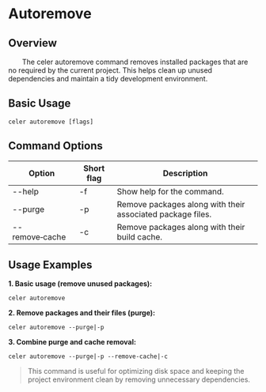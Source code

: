 # Autoremove

## Overview

&emsp;&emsp;The celer autoremove command removes installed packages that are no required by the current project. This helps clean up unused dependencies and maintain a tidy development environment.

## Basic Usage

```shell
celer autoremove [flags]  
```

## Command Options

| Option	        | Short flag | Description                                              	|
| ----------------- | ---------- | ------------------------------------------------------------ |
| --help	        | -f	     | Show help for the command.	                                |
| --purge           | -p         | Remove packages along with their associated package files.   |
| --remove‑cache	| -c	     | Remove packages along with their build cache.	            |

## Usage Examples

**1. Basic usage (remove unused packages):**

```shell
celer autoremove  
```

**2. Remove packages and their files (purge):**

```shell
celer autoremove --purge|-p
```

**3. Combine purge and cache removal:**

```shell
celer autoremove --purge|-p --remove-cache|-c  
```

>This command is useful for optimizing disk space and keeping the project environment clean by removing unnecessary dependencies.